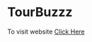 # TourBuzzz
To visit website <a href= "https://knowledgeless.github.io/TourBuzzz/"> Click Here </a>
